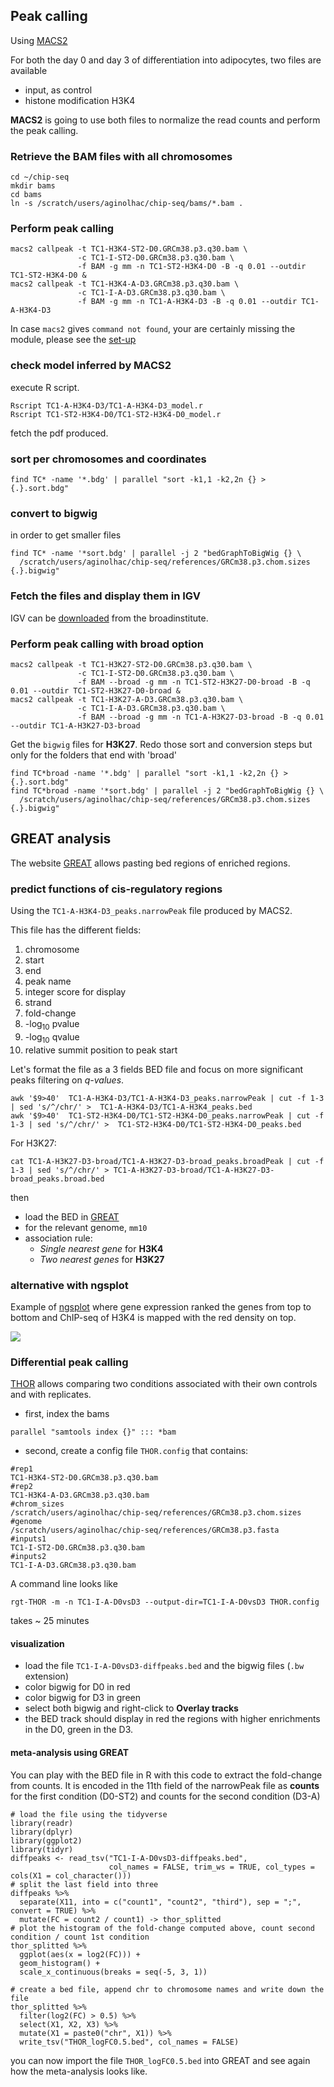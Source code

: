 ## Peak calling

Using [MACS2](https://github.com/taoliu/MACS/)

For both the day 0 and day 3 of differentiation into adipocytes, two files are available

* input, as control
* histone modification H3K4

**MACS2** is going to use both files to normalize the read counts and perform the peak calling.

### Retrieve the BAM files with all chromosomes

```
cd ~/chip-seq
mkdir bams
cd bams
ln -s /scratch/users/aginolhac/chip-seq/bams/*.bam .
```

### Perform peak calling

```
macs2 callpeak -t TC1-H3K4-ST2-D0.GRCm38.p3.q30.bam \
               -c TC1-I-ST2-D0.GRCm38.p3.q30.bam \
               -f BAM -g mm -n TC1-ST2-H3K4-D0 -B -q 0.01 --outdir TC1-ST2-H3K4-D0 &
macs2 callpeak -t TC1-H3K4-A-D3.GRCm38.p3.q30.bam \
               -c TC1-I-A-D3.GRCm38.p3.q30.bam \
               -f BAM -g mm -n TC1-A-H3K4-D3 -B -q 0.01 --outdir TC1-A-H3K4-D3

```

In case `macs2` gives `command not found`, your are certainly missing the module, please see the [set-up](http://ginolhac.github.io/chip-seq/install/)



### check model inferred by MACS2

execute R script.

```
Rscript TC1-A-H3K4-D3/TC1-A-H3K4-D3_model.r
Rscript TC1-ST2-H3K4-D0/TC1-ST2-H3K4-D0_model.r
```

fetch the pdf produced.

### sort per chromosomes and coordinates

```
find TC* -name '*.bdg' | parallel "sort -k1,1 -k2,2n {} > {.}.sort.bdg"

```

### convert to bigwig

in order to get smaller files

```
find TC* -name '*sort.bdg' | parallel -j 2 "bedGraphToBigWig {} \
  /scratch/users/aginolhac/chip-seq/references/GRCm38.p3.chom.sizes {.}.bigwig"

```

### Fetch the files and display them in IGV

IGV can be [downloaded](http://software.broadinstitute.org/software/igv/) from the broadinstitute. 

### Perform peak calling with broad option

```
macs2 callpeak -t TC1-H3K27-ST2-D0.GRCm38.p3.q30.bam \
               -c TC1-I-ST2-D0.GRCm38.p3.q30.bam \
               -f BAM --broad -g mm -n TC1-ST2-H3K27-D0-broad -B -q 0.01 --outdir TC1-ST2-H3K27-D0-broad &
macs2 callpeak -t TC1-H3K27-A-D3.GRCm38.p3.q30.bam \
               -c TC1-I-A-D3.GRCm38.p3.q30.bam \
               -f BAM --broad -g mm -n TC1-A-H3K27-D3-broad -B -q 0.01 --outdir TC1-A-H3K27-D3-broad

```

Get the `bigwig` files for **H3K27**.
Redo those sort and conversion steps but only for the folders that end with 'broad'

```
find TC*broad -name '*.bdg' | parallel "sort -k1,1 -k2,2n {} > {.}.sort.bdg"
find TC*broad -name '*sort.bdg' | parallel -j 2 "bedGraphToBigWig {} \
  /scratch/users/aginolhac/chip-seq/references/GRCm38.p3.chom.sizes {.}.bigwig"

```


## GREAT analysis

The website [GREAT](http://bejerano.stanford.edu/great/public/html/) allows pasting bed regions of enriched regions.

### predict functions of cis-regulatory regions

Using the `TC1-A-H3K4-D3_peaks.narrowPeak` file produced by MACS2.

This file has the different fields:

1. chromosome
1. start
1. end
1. peak name
1. integer score for display
1. strand
1. fold-change
1. -log<sub>10</sub> pvalue
1. -log<sub>10</sub> qvalue
1. relative summit position to peak start

Let's format the file as a 3 fields BED file and focus on more significant peaks filtering on *q-values*.

```
awk '$9>40'  TC1-A-H3K4-D3/TC1-A-H3K4-D3_peaks.narrowPeak | cut -f 1-3 | sed 's/^/chr/' >  TC1-A-H3K4-D3/TC1-A-H3K4_peaks.bed
awk '$9>40'  TC1-ST2-H3K4-D0/TC1-ST2-H3K4-D0_peaks.narrowPeak | cut -f 1-3 | sed 's/^/chr/' >  TC1-ST2-H3K4-D0/TC1-ST2-H3K4-D0_peaks.bed
```

For H3K27:

```
cat TC1-A-H3K27-D3-broad/TC1-A-H3K27-D3-broad_peaks.broadPeak | cut -f 1-3 | sed 's/^/chr/' > TC1-A-H3K27-D3-broad/TC1-A-H3K27-D3-broad_peaks.broad.bed

```

then  

* load the BED in [GREAT](http://bejerano.stanford.edu/great/public/html/)  
* for the relevant genome, `mm10`  
* association rule:
    * _Single nearest gene_ for **H3K4** 
    * _Two nearest genes_ for **H3K27** 


### alternative with ngsplot

Example of [ngsplot](https://github.com/shenlab-sinai/ngsplot) where gene expression ranked the genes from top to bottom and ChIP-seq of H3K4 is mapped with the red density on top.

![](https://raw.githubusercontent.com/shenlab-sinai/ngsplot/develop/webimgs/hesc.H3k4me3.tss.all.png)

### Differential peak calling

[THOR](http://www.regulatory-genomics.org/thor-2/basic-intrstruction/) allows comparing two conditions associated with their own controls and with replicates.

- first, index the bams

```
parallel "samtools index {}" ::: *bam
```

- second, create a config file `THOR.config` that contains:

```
#rep1
TC1-H3K4-ST2-D0.GRCm38.p3.q30.bam
#rep2
TC1-H3K4-A-D3.GRCm38.p3.q30.bam
#chrom_sizes
/scratch/users/aginolhac/chip-seq/references/GRCm38.p3.chom.sizes
#genome
/scratch/users/aginolhac/chip-seq/references/GRCm38.p3.fasta
#inputs1
TC1-I-ST2-D0.GRCm38.p3.q30.bam
#inputs2
TC1-I-A-D3.GRCm38.p3.q30.bam
```

A command line looks like
```
rgt-THOR -m -n TC1-I-A-D0vsD3 --output-dir=TC1-I-A-D0vsD3 THOR.config
```

takes ~ 25 minutes


#### visualization

- load the file `TC1-I-A-D0vsD3-diffpeaks.bed` and the bigwig files (`.bw` extension)
- color bigwig for D0 in red
- color bigwig for D3 in green
- select both bigwig and right-click to **Overlay tracks**
- the BED track should display in red the regions with higher enrichments in the D0, green in the D3.

#### meta-analysis using GREAT

You can play with the BED file in R with this code to extract the fold-change from counts.
It is encoded in the 11th field of the narrowPeak file as **counts** for the first condition (D0-ST2) and counts for the second condition (D3-A)

```
# load the file using the tidyverse
library(readr)
library(dplyr)
library(ggplot2)
library(tidyr)
diffpeaks <- read_tsv("TC1-I-A-D0vsD3-diffpeaks.bed",
                      col_names = FALSE, trim_ws = TRUE, col_types = cols(X1 = col_character()))
# split the last field into three
diffpeaks %>%
  separate(X11, into = c("count1", "count2", "third"), sep = ";", convert = TRUE) %>%
  mutate(FC = count2 / count1) -> thor_splitted
# plot the histogram of the fold-change computed above, count second condition / count 1st condition
thor_splitted %>%
  ggplot(aes(x = log2(FC))) +
  geom_histogram() +
  scale_x_continuous(breaks = seq(-5, 3, 1))

# create a bed file, append chr to chromosome names and write down the file
thor_splitted %>%
  filter(log2(FC) > 0.5) %>%
  select(X1, X2, X3) %>%
  mutate(X1 = paste0("chr", X1)) %>%
  write_tsv("THOR_logFC0.5.bed", col_names = FALSE)
```

you can now import the file `THOR_logFC0.5.bed` into GREAT and see again how the meta-analysis looks like.
